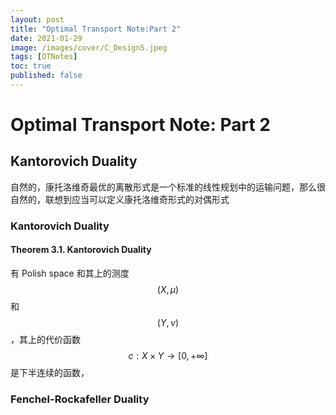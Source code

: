 ```yaml
---
layout: post
title: "Optimal Transport Note:Part 2"
date: 2021-01-29
image: /images/cover/C_Design5.jpeg   
tags: [OTNotes]
toc: true
published: false
---
```


# Optimal Transport Note: Part 2

## Kantorovich Duality

自然的，康托洛维奇最优的离散形式是一个标准的线性规划中的运输问题，那么很自然的，联想到应当可以定义康托洛维奇形式的对偶形式

### Kantorovich Duality

#### Theorem 3.1. Kantorovich Duality

有 Polish space 和其上的测度 $$ (X, \mu) $$ 和 $$ (Y, \nu) $$ ，其上的代价函数 $$c: X \times Y \rightarrow[0,+\infty]$$ 是下半连续的函数，

### Fenchel-Rockafeller Duality